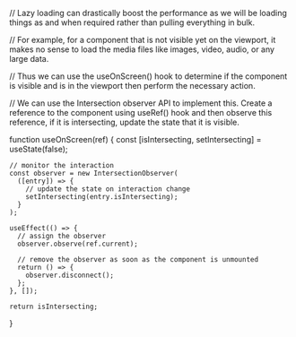 // Lazy loading can drastically boost the performance as we will be loading things as and when required rather than pulling everything in bulk.

// For example, for a component that is not visible yet on the viewport, it makes no sense to load the media files like images, video, audio, or any large data.

// Thus we can use the useOnScreen() hook to determine if the component is visible and is in the viewport then perform the necessary action.

// We can use the Intersection observer API to implement this. Create a reference to the component using useRef() hook and then observe this reference, if it is intersecting, update the state that it is visible.


function useOnScreen(ref) {
    const [isIntersecting, setIntersecting] = useState(false);
  
    // monitor the interaction
    const observer = new IntersectionObserver(
      ([entry]) => {
        // update the state on interaction change
        setIntersecting(entry.isIntersecting);
      }
    );
  
    useEffect(() => {
      // assign the observer
      observer.observe(ref.current);
  
      // remove the observer as soon as the component is unmounted
      return () => {
        observer.disconnect();
      };
    }, []);
  
    return isIntersecting;
  }
